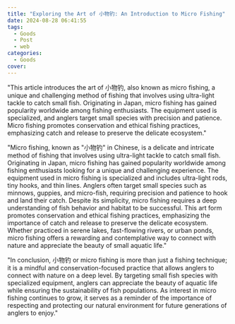 ```yaml
---
title: "Exploring the Art of 小物钓: An Introduction to Micro Fishing"
date: 2024-08-28 06:41:55
tags:
  - Goods
  - Post
  - web
categories:
  - Goods
cover: 
---
```


"This article introduces the art of 小物钓, also known as micro fishing, a unique and challenging method of fishing that involves using ultra-light tackle to catch small fish. Originating in Japan, micro fishing has gained popularity worldwide among fishing enthusiasts. The equipment used is specialized, and anglers target small species with precision and patience. Micro fishing promotes conservation and ethical fishing practices, emphasizing catch and release to preserve the delicate ecosystem."

"Micro fishing, known as \"小物钓\" in Chinese, is a delicate and intricate method of fishing that involves using ultra-light tackle to catch small fish. Originating in Japan, micro fishing has gained popularity worldwide among fishing enthusiasts looking for a unique and challenging experience. The equipment used in micro fishing is specialized and includes ultra-light rods, tiny hooks, and thin lines. Anglers often target small species such as minnows, guppies, and micro-fish, requiring precision and patience to hook and land their catch. Despite its simplicity, micro fishing requires a deep understanding of fish behavior and habitat to be successful. This art form promotes conservation and ethical fishing practices, emphasizing the importance of catch and release to preserve the delicate ecosystem. Whether practiced in serene lakes, fast-flowing rivers, or urban ponds, micro fishing offers a rewarding and contemplative way to connect with nature and appreciate the beauty of small aquatic life."

"In conclusion, 小物钓 or micro fishing is more than just a fishing technique; it is a mindful and conservation-focused practice that allows anglers to connect with nature on a deep level. By targeting small fish species with specialized equipment, anglers can appreciate the beauty of aquatic life while ensuring the sustainability of fish populations. As interest in micro fishing continues to grow, it serves as a reminder of the importance of respecting and protecting our natural environment for future generations of anglers to enjoy."
